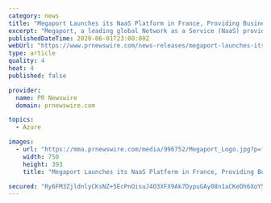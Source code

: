 ```yaml
---
category: news
title: "Megaport Launches its NaaS Platform in France, Providing Businesses with Fast, Scalable Access to the Cloud"
excerpt: "Megaport, a leading global Network as a Service (NaaS) provider, today announced the deployment of its NaaS solution in France. The"
publishedDateTime: 2020-06-01T23:00:00Z
webUrl: "https://www.prnewswire.com/news-releases/megaport-launches-its-naas-platform-in-france-providing-businesses-with-fast-scalable-access-to-the-cloud-301068847.html"
type: article
quality: 4
heat: 4
published: false

provider:
  name: PR Newswire
  domain: prnewswire.com

topics:
  - Azure

images:
  - url: "https://mma.prnewswire.com/media/996752/Megaport_Logo.jpg?p=facebook"
    width: 750
    height: 393
    title: "Megaport Launches its NaaS Platform in France, Providing Businesses with Fast, Scalable Access to the Cloud"

secured: "Ry6FM3ZjldnlyCKsNZ+5EcPnOisuJ4O3XFX9Ak7DypuGAy08n1aCKeDh6XoY569jVF3DCfcCTKNI/bV8jijSgM0pCzNPVupic/mcg34FqAaLeW2juP3SToexn2QT5wBN39Sa0sfe4yO/R882d+D/zvdC/Hg52Clkkxr/nwWOlzTmNJdyZJaztUJbKHX8jQ4Uf6ByjfqjWGuaqVmzICm14ouqCVHh5xX2n5YkmsI01dpylYLQ8ue6fJX6KKErFMYiXmM3xeKIgwCkP+bdsl5IOgZOGFU+wpfZ1tBPLm5Y3Rk0LGG8E2C0q+d2K8nlKioZ;yVi03BDe/F6K77eRYz11fw=="
---
```


